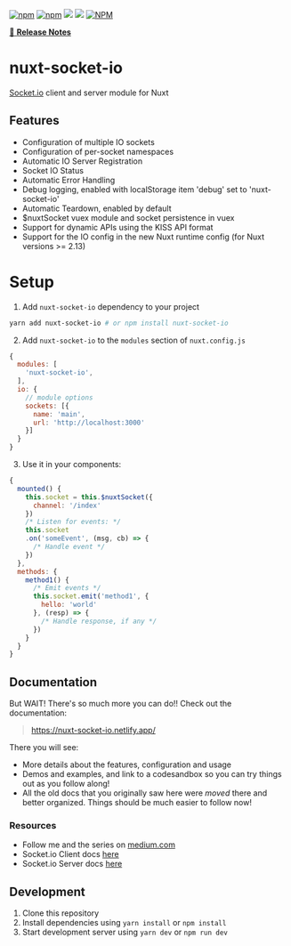 [![npm](https://img.shields.io/npm/v/nuxt-socket-io)](https://www.npmjs.com/package/nuxt-socket-io)
[![npm](https://img.shields.io/npm/dt/nuxt-socket-io)](https://www.npmjs.com/package/nuxt-socket-io)
[![](https://gitlab.com/richardeschloss/nuxt-socket-io/badges/master/pipeline.svg)](https://gitlab.com/richardeschloss/nuxt-socket-io)
[![](https://gitlab.com/richardeschloss/nuxt-socket-io/badges/master/coverage.svg)](https://gitlab.com/richardeschloss/nuxt-socket-io)
[![NPM](https://img.shields.io/npm/l/nuxt-socket-io)](https://github.com/richardeschloss/nuxt-socket-io/blob/development/LICENSE)

[📖 **Release Notes**](./CHANGELOG.md)

# nuxt-socket-io

[Socket.io](https://socket.io/) client and server module for Nuxt

## Features
- Configuration of multiple IO sockets
- Configuration of per-socket namespaces
- Automatic IO Server Registration
- Socket IO Status
- Automatic Error Handling
- Debug logging, enabled with localStorage item 'debug' set to 'nuxt-socket-io'
- Automatic Teardown, enabled by default
- $nuxtSocket vuex module and socket persistence in vuex
- Support for dynamic APIs using the KISS API format
- Support for the IO config in the new Nuxt runtime config (for Nuxt versions >= 2.13)

# Setup

1. Add `nuxt-socket-io` dependency to your project

```bash
yarn add nuxt-socket-io # or npm install nuxt-socket-io
```

2. Add `nuxt-socket-io` to the `modules` section of `nuxt.config.js`

```js
{
  modules: [
    'nuxt-socket-io',
  ],
  io: {
    // module options
    sockets: [{
      name: 'main',
      url: 'http://localhost:3000'
    }]
  }
}
```

3. Use it in your components:

```js
{
  mounted() {
    this.socket = this.$nuxtSocket({
      channel: '/index'
    })
    /* Listen for events: */
    this.socket
    .on('someEvent', (msg, cb) => {
      /* Handle event */
    })
  },
  methods: {
    method1() {
      /* Emit events */
      this.socket.emit('method1', {
        hello: 'world' 
      }, (resp) => {
        /* Handle response, if any */
      })
    }
  }
}
```

## Documentation

But WAIT! There's so much more you can do!! Check out the documentation:
> https://nuxt-socket-io.netlify.app/

There you will see:
- More details about the features, configuration and usage
- Demos and examples, and link to a codesandbox so you can try things out as you follow along!
- All the old docs that you originally saw here were *moved* there and better organized. Things should be much easier to follow now!

### Resources

- Follow me and the series on [medium.com](https://medium.com/@richard.e.schloss)
- Socket.io Client docs [here](https://socket.io/docs/client-api/)
- Socket.io Server docs [here](https://socket.io/docs/server-api/)


## Development

1. Clone this repository
2. Install dependencies using `yarn install` or `npm install`
3. Start development server using `yarn dev` or `npm run dev`
